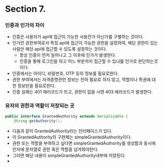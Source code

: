 # Section 7.

### 인증과 인가의 차이
- 인증은 사용자가 api에 접근이 가능한 사용잔가 아닌가를 구별하는 것이다.
- 인가란 권한부여로서 특정 api에 접근이 가능한 권한을 설정하여, 해당 권한이 있는 사람만 해당 api에 접근할 수 있도록 설정하는 것이다.
  - 항상 인증이 먼저 일어나고 그 이후에 인가가 발생한다.
  - 인증을 통해 로그인을 하고 어느 부분까지 접근할 수 있냐를 인가로 판단하는것이다.
- 인증에서는 아이디, 비밀번호, OTP 등의 정보를 필요로한다.
- 권한 부여에서는 자격증명관련 정보는 전혀 필요로 하지 않고, 역할이나 특권에 대한 정보만을 필요로한다.
- 인증 실패는 401 에러코드가 뜨고, 권한이 없을 시엔 403 에러코드가 발생한다.

### 유저의 권한과 역할이 저장되는 곳
```java
public interface GrantedAuthority extends Serializable {
    String getAuthority();
```
- 다음과 같이 GrantedAuthority라는 인터페이스가 있다.
- 이 GrantedAuthority의 구현체는 simpleGrantedAuthority이다.
- 권한 또는 역할을 부여하고 싶다면 simpleGrantedAuthority를 생성함과 동시에 인자에 문자열로 권한 혹은 역할을 넘겨줘야한다.
- 그러면 해당 내용이 simpleGrantedAuthority내부에 저장된다.
- 
